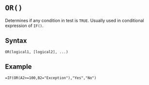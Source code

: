 # `OR()`

Determines if any condition in test is `TRUE`. Usually used in conditional expression of `IF()`.

## Syntax

```excel
OR(logical1, [logical2], ...)
```

## Example

```excel
=IF(OR(A2>=100,B2="Exception"),"Yes","No")
```
